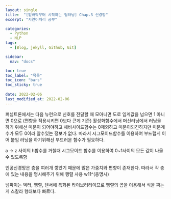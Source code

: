 ```yaml
---
layout: single
title:  "[밑바닥부터 시작하는 딥러닝] Chap.3 신경망"
excerpt: "자연어처리 공부"

categories:
  - Python
  - NLP
tags:
  - [Blog, jekyll, Github, Git]

sidebar:
  nav: "docs"

toc: true
toc_label: "목록"
toc_icon: "bars"
toc_sticky: true
 
date: 2022-02-06
last_modified_at: 2022-02-06
---
```


퍼셉트론에서는 다음 뉴런으로 신호를 전달할 때 모아니면 도로 임계값을 넘으면 1 아니면 0으로 (편향을 적용시키면 0보다 큰게 기준)
활성화함수에서 머신러닝에서 러닝을 하기 위해선 미분이 되어야하고 
헤비사이드함수는 0제외하고 미분이되긴하지만 미분계수가 모두 0이라 알수있는 정보가 없다. 따라서 시그모이드함수를 이용하여 부드럽게 이어 붙임
러닝을 하기위해선 부드러운 함수가 필요하다.

a -> z 사이의 h함수를 거칠때 시그모이드 함수를 이용하여 0~1사이의 모든 값이 나올 수 있도록함

인공신경망은 층을 여러개 쌓았기 때문에 많은 가중치와 편향이 존재한다. 따라서 각 층에 있는 내용을 명시해주기 위해 행렬 사용
w11^(층명시)


넘파이는 벡터, 행렬, 텐서에 특화된 라이브러리이므로 행렬의 곱을 이용해서 식을 짜는게 스칼라 형태보다 빠르다.

